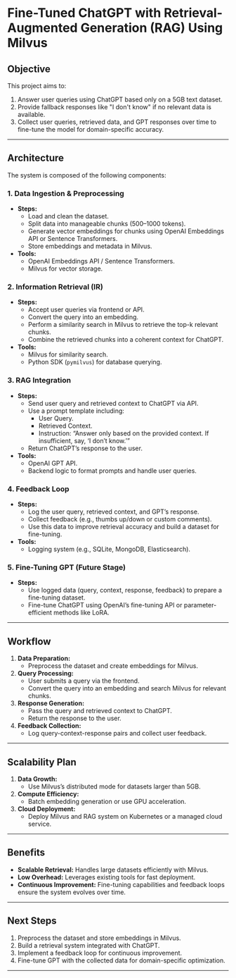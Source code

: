 # Fine-Tuned ChatGPT with Retrieval-Augmented Generation (RAG) Using Milvus

## Objective
This project aims to:
1. Answer user queries using ChatGPT based only on a 5GB text dataset.
2. Provide fallback responses like "I don't know" if no relevant data is available.
3. Collect user queries, retrieved data, and GPT responses over time to fine-tune the model for domain-specific accuracy.

---

## Architecture
The system is composed of the following components:

### 1. Data Ingestion & Preprocessing
- **Steps:**
  - Load and clean the dataset.
  - Split data into manageable chunks (500–1000 tokens).
  - Generate vector embeddings for chunks using OpenAI Embeddings API or Sentence Transformers.
  - Store embeddings and metadata in Milvus.
- **Tools:**
  - OpenAI Embeddings API / Sentence Transformers.
  - Milvus for vector storage.

### 2. Information Retrieval (IR)
- **Steps:**
  - Accept user queries via frontend or API.
  - Convert the query into an embedding.
  - Perform a similarity search in Milvus to retrieve the top-k relevant chunks.
  - Combine the retrieved chunks into a coherent context for ChatGPT.
- **Tools:**
  - Milvus for similarity search.
  - Python SDK (`pymilvus`) for database querying.

### 3. RAG Integration
- **Steps:**
  - Send user query and retrieved context to ChatGPT via API.
  - Use a prompt template including:
    - User Query.
    - Retrieved Context.
    - Instruction: “Answer only based on the provided context. If insufficient, say, ‘I don’t know.’”
  - Return ChatGPT’s response to the user.
- **Tools:**
  - OpenAI GPT API.
  - Backend logic to format prompts and handle user queries.

### 4. Feedback Loop
- **Steps:**
  - Log the user query, retrieved context, and GPT’s response.
  - Collect feedback (e.g., thumbs up/down or custom comments).
  - Use this data to improve retrieval accuracy and build a dataset for fine-tuning.
- **Tools:**
  - Logging system (e.g., SQLite, MongoDB, Elasticsearch).

### 5. Fine-Tuning GPT (Future Stage)
- **Steps:**
  - Use logged data (query, context, response, feedback) to prepare a fine-tuning dataset.
  - Fine-tune ChatGPT using OpenAI’s fine-tuning API or parameter-efficient methods like LoRA.

---

## Workflow
1. **Data Preparation:**
   - Preprocess the dataset and create embeddings for Milvus.
2. **Query Processing:**
   - User submits a query via the frontend.
   - Convert the query into an embedding and search Milvus for relevant chunks.
3. **Response Generation:**
   - Pass the query and retrieved context to ChatGPT.
   - Return the response to the user.
4. **Feedback Collection:**
   - Log query-context-response pairs and collect user feedback.

---

## Scalability Plan
1. **Data Growth:**
   - Use Milvus’s distributed mode for datasets larger than 5GB.
2. **Compute Efficiency:**
   - Batch embedding generation or use GPU acceleration.
3. **Cloud Deployment:**
   - Deploy Milvus and RAG system on Kubernetes or a managed cloud service.

---

## Benefits
- **Scalable Retrieval:** Handles large datasets efficiently with Milvus.
- **Low Overhead:** Leverages existing tools for fast deployment.
- **Continuous Improvement:** Fine-tuning capabilities and feedback loops ensure the system evolves over time.

---

## Next Steps
1. Preprocess the dataset and store embeddings in Milvus.
2. Build a retrieval system integrated with ChatGPT.
3. Implement a feedback loop for continuous improvement.
4. Fine-tune GPT with the collected data for domain-specific optimization.

---
